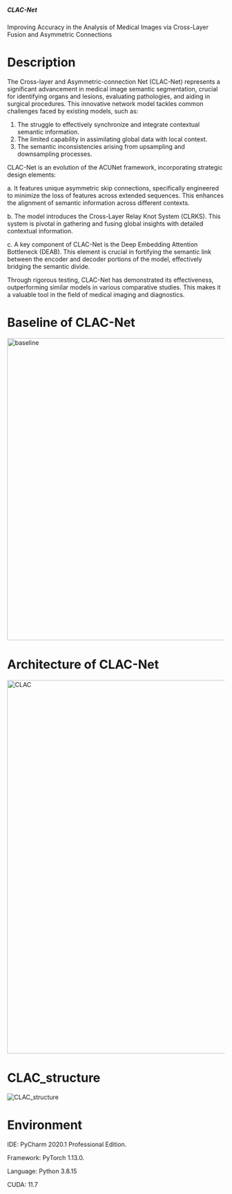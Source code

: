 ##### CLAC-Net
 Improving Accuracy in the Analysis of Medical Images via Cross-Layer Fusion and Asymmetric Connections

# Description
The Cross-layer and Asymmetric-connection Net (CLAC-Net) represents a significant advancement in medical image semantic segmentation, crucial for identifying organs and lesions, evaluating pathologies, and aiding in surgical procedures. This innovative network model tackles common challenges faced by existing models, such as:

1. The struggle to effectively synchronize and integrate contextual semantic information.
2. The limited capability in assimilating global data with local context.
3. The semantic inconsistencies arising from upsampling and downsampling processes.

CLAC-Net is an evolution of the ACUNet framework, incorporating strategic design elements:

a. It features unique asymmetric skip connections, specifically engineered to minimize the loss of features across extended sequences. This enhances the alignment of semantic information across different contexts.

b. The model introduces the Cross-Layer Relay Knot System (CLRKS). This system is pivotal in gathering and fusing global insights with detailed contextual information.

c. A key component of CLAC-Net is the Deep Embedding Attention Bottleneck (DEAB). This element is crucial in fortifying the semantic link between the encoder and decoder portions of the model, effectively bridging the semantic divide.

Through rigorous testing, CLAC-Net has demonstrated its effectiveness, outperforming similar models in various comparative studies. This makes it a valuable tool in the field of medical imaging and diagnostics.

# Baseline of CLAC-Net
<img width="698" alt="baseline" src="https://github.com/YF-W/CLAC-Net/assets/66008255/93afd068-a06b-4c5e-b0fc-cb303c5170c9">


# Architecture of CLAC-Net
<img width="863" alt="CLAC" src="https://github.com/YF-W/CLAC-Net/assets/66008255/998f86fd-09b2-44ea-b31e-6b86da5f24de">

# CLAC_structure
![CLAC_structure](https://github.com/YF-W/CLAC-Net/assets/66008255/2d4b5132-8ae8-4d6a-a108-365df48db4b9)


# **Environment**

IDE: PyCharm 2020.1 Professional Edition.

Framework:  PyTorch 1.13.0.

Language: Python 3.8.15

CUDA: 11.7
